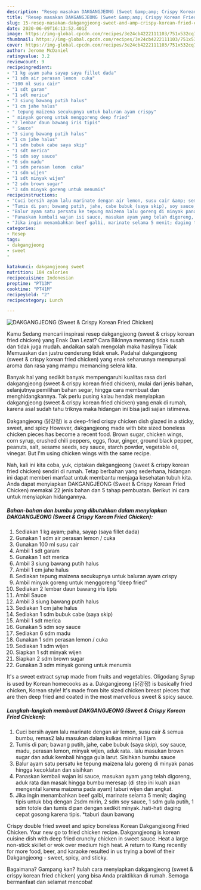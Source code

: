 ```yaml
---
description: "Resep masakan DAKGANGJEONG (Sweet &amp;amp; Crispy Korean Fried Chicken) | Langkah Membuat DAKGANGJEONG (Sweet &amp;amp; Crispy Korean Fried Chicken) Yang Paling Enak"
title: "Resep masakan DAKGANGJEONG (Sweet &amp;amp; Crispy Korean Fried Chicken) | Langkah Membuat DAKGANGJEONG (Sweet &amp;amp; Crispy Korean Fried Chicken) Yang Paling Enak"
slug: 15-resep-masakan-dakgangjeong-sweet-and-amp-crispy-korean-fried-chicken-langkah-membuat-dakgangjeong-sweet-and-amp-crispy-korean-fried-chicken-yang-paling-enak
date: 2020-06-09T16:13:52.401Z
image: https://img-global.cpcdn.com/recipes/3e24cb4222111103/751x532cq70/dakgangjeong-sweet-crispy-korean-fried-chicken-foto-resep-utama.jpg
thumbnail: https://img-global.cpcdn.com/recipes/3e24cb4222111103/751x532cq70/dakgangjeong-sweet-crispy-korean-fried-chicken-foto-resep-utama.jpg
cover: https://img-global.cpcdn.com/recipes/3e24cb4222111103/751x532cq70/dakgangjeong-sweet-crispy-korean-fried-chicken-foto-resep-utama.jpg
author: Jerome McDaniel
ratingvalue: 3.2
reviewcount: 9
recipeingredient:
- "1 kg ayam paha sayap saya fillet dada"
- "1 sdm air perasan lemon  cuka"
- "100 ml susu cair"
- "1 sdt garam"
- "1 sdt merica"
- "3 siung bawang putih halus"
- "1 cm jahe halus"
- " tepung maizena secukupnya untuk baluran ayam crispy"
- " minyak goreng untuk menggoreng deep fried"
- "2 lembar daun bawang iris tipis"
- " Sauce"
- "3 siung bawang putih halus"
- "1 cm jahe halus"
- "1 sdm bubuk cabe saya skip"
- "1 sdt merica"
- "5 sdm soy sauce"
- "6 sdm madu"
- "1 sdm perasan lemon  cuka"
- "1 sdm wijen"
- "1 sdt minyak wijen"
- "2 sdm brown sugar"
- "3 sdm minyak goreng untuk menumis"
recipeinstructions:
- "Cuci bersih ayam lalu marinate dengan air lemon, susu cair &amp; semua bumbu, remas2 lalu masukan dalam kulkas minimal 1 jam"
- "Tumis di pan; bawang putih, jahe, cabe bubuk (saya skip), soy sauce, madu, perasan lemon, minyak wijen, aduk rata.. lalu masukan brown sugar dan aduk kembali hingga gula larut. Sisihkan bumbu sauce"
- "Balur ayam satu persatu ke tepung maizena lalu goreng di minyak panas hingga kecoklatan dan sisihkan"
- "Panaskan kembali wajan isi sauce, masukan ayam yang telah digoreng, aduk rata dan masak hingga bumbu meresap (di step ini kuah akan mengental karena maizena pada ayam) taburi wijen dan angkat."
- "Jika ingin menambahkan beef galbi, marinate selama 5 menit; daging tipis untuk bbq dengan 2sdm mirin, 2 sdm soy sauce, 1 sdm gula putih, 1 sdm totole dan tumis d pan dengan sedikit minyak..hati-hati daging cepat gosong karena tipis. *taburi daun bawang"
categories:
- Resep
tags:
- dakgangjeong
- sweet
- 

katakunci: dakgangjeong sweet  
nutrition: 184 calories
recipecuisine: Indonesian
preptime: "PT13M"
cooktime: "PT41M"
recipeyield: "2"
recipecategory: Lunch

---
```



![DAKGANGJEONG (Sweet &amp; Crispy Korean Fried Chicken)](https://img-global.cpcdn.com/recipes/3e24cb4222111103/751x532cq70/dakgangjeong-sweet-crispy-korean-fried-chicken-foto-resep-utama.jpg)

Kamu Sedang mencari inspirasi resep dakgangjeong (sweet &amp; crispy korean fried chicken) yang Enak Dan Lezat? Cara Bikinnya memang tidak susah dan tidak juga mudah. andaikan salah mengolah maka hasilnya Tidak Memuaskan dan justru cenderung tidak enak. Padahal dakgangjeong (sweet &amp; crispy korean fried chicken) yang enak seharusnya mempunyai aroma dan rasa yang mampu memancing selera kita.

Banyak hal yang sedikit banyak mempengaruhi kualitas rasa dari dakgangjeong (sweet &amp; crispy korean fried chicken), mulai dari jenis bahan, selanjutnya pemilihan bahan segar, hingga cara membuat dan menghidangkannya. Tak perlu pusing kalau hendak menyiapkan dakgangjeong (sweet &amp; crispy korean fried chicken) yang enak di rumah, karena asal sudah tahu triknya maka hidangan ini bisa jadi sajian istimewa.

Dakgangjeong (닭강정) is a deep-fried crispy chicken dish glazed in a sticky, sweet, and spicy However, dakgangjeong made with bite sized boneless chicken pieces has become a recent food. Brown sugar, chicken wings, corn syrup, crushed chili peppers, eggs, flour, ginger, ground black pepper, peanuts, salt, sesame seeds, soy sauce, starch powder, vegetable oil, vinegar. But I&#39;m using chicken wings with the same recipe.


Nah, kali ini kita coba, yuk, ciptakan dakgangjeong (sweet &amp; crispy korean fried chicken) sendiri di rumah. Tetap berbahan yang sederhana, hidangan ini dapat memberi manfaat untuk membantu menjaga kesehatan tubuh kita. Anda dapat menyiapkan DAKGANGJEONG (Sweet &amp; Crispy Korean Fried Chicken) memakai 22 jenis bahan dan 5 tahap pembuatan. Berikut ini cara untuk menyiapkan hidangannya.

<!--inarticleads1-->

##### Bahan-bahan dan bumbu yang dibutuhkan dalam menyiapkan DAKGANGJEONG (Sweet &amp; Crispy Korean Fried Chicken):

1. Sediakan 1 kg ayam; paha, sayap (saya fillet dada)
1. Gunakan 1 sdm air perasan lemon / cuka
1. Gunakan 100 ml susu cair
1. Ambil 1 sdt garam
1. Gunakan 1 sdt merica
1. Ambil 3 siung bawang putih halus
1. Ambil 1 cm jahe halus
1. Sediakan  tepung maizena secukupnya untuk baluran ayam crispy
1. Ambil  minyak goreng untuk menggoreng “deep fried”
1. Sediakan 2 lembar daun bawang iris tipis
1. Ambil  Sauce
1. Ambil 3 siung bawang putih halus
1. Sediakan 1 cm jahe halus
1. Sediakan 1 sdm bubuk cabe (saya skip)
1. Ambil 1 sdt merica
1. Gunakan 5 sdm soy sauce
1. Sediakan 6 sdm madu
1. Gunakan 1 sdm perasan lemon / cuka
1. Sediakan 1 sdm wijen
1. Siapkan 1 sdt minyak wijen
1. Siapkan 2 sdm brown sugar
1. Gunakan 3 sdm minyak goreng untuk menumis


It&#39;s a sweet extract syrup made from fruits and vegetables. Oligodang Syrup is used by Korean homecooks as a. Dakgangjeong (닭강정) is basically fried chicken, Korean style! It&#39;s made from bite sized chicken breast pieces that are then deep fried and coated in the most marvellous sweet &amp; spicy sauce. 

<!--inarticleads2-->

##### Langkah-langkah membuat DAKGANGJEONG (Sweet &amp; Crispy Korean Fried Chicken):

1. Cuci bersih ayam lalu marinate dengan air lemon, susu cair &amp; semua bumbu, remas2 lalu masukan dalam kulkas minimal 1 jam
1. Tumis di pan; bawang putih, jahe, cabe bubuk (saya skip), soy sauce, madu, perasan lemon, minyak wijen, aduk rata.. lalu masukan brown sugar dan aduk kembali hingga gula larut. Sisihkan bumbu sauce
1. Balur ayam satu persatu ke tepung maizena lalu goreng di minyak panas hingga kecoklatan dan sisihkan
1. Panaskan kembali wajan isi sauce, masukan ayam yang telah digoreng, aduk rata dan masak hingga bumbu meresap (di step ini kuah akan mengental karena maizena pada ayam) taburi wijen dan angkat.
1. Jika ingin menambahkan beef galbi, marinate selama 5 menit; daging tipis untuk bbq dengan 2sdm mirin, 2 sdm soy sauce, 1 sdm gula putih, 1 sdm totole dan tumis d pan dengan sedikit minyak..hati-hati daging cepat gosong karena tipis. *taburi daun bawang


Crispy double fried sweet and spicy boneless Korean Dakgangjeong Fried Chicken. Your new go to fried chicken recipe. Dakgangjeong is korean cuisine dish with deep fried crunchy chicken in sweet sauce. Heat a large non-stick skillet or wok over medium high heat. A return to Kung recently for more food, beer, and karaoke resulted in us trying a bowl of their Dakgangjeong - sweet, spicy, and sticky. 

Bagaimana? Gampang kan? Itulah cara menyiapkan dakgangjeong (sweet &amp; crispy korean fried chicken) yang bisa Anda praktikkan di rumah. Semoga bermanfaat dan selamat mencoba!
